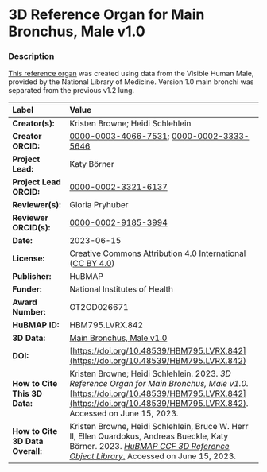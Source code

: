 # 3D Reference Organ for Main Bronchus, Male v1.0

### Description
[This reference organ](https://hubmapconsortium.github.io/ccf/pages/ccf-3d-reference-library.html) was created using data from the Visible Human Male, provided by the National Library of Medicine. Version 1.0 main bronchi was separated from the previous v1.2 lung.

| Label | Value |
| :------------- |:-------------|
| **Creator(s):** | Kristen Browne; Heidi Schlehlein |
| **Creator ORCID:** | [0000-0003-4066-7531](https://orcid.org/0000-0003-4066-7531); [0000-0002-3333-5646](https://orcid.org/0000-0002-3333-5646)|
| **Project Lead:** | Katy B&ouml;rner |
| **Project Lead ORCID:** | [0000-0002-3321-6137](https://orcid.org/0000-0002-3321-6137) |
| **Reviewer(s):** | Gloria Pryhuber |
| **Reviewer ORCID(s):** |[0000-0002-9185-3994](https://doi.org/10.5072/0000-0002-9185-3994)|
| **Date:** | 2023-06-15 |
| **License:** | Creative Commons Attribution 4.0 International ([CC BY 4.0](https://creativecommons.org/licenses/by/4.0/)) |
| **Publisher:** | HuBMAP |
| **Funder:** | National Institutes of Health |
| **Award Number:** | OT2OD026671 |
| **HuBMAP ID:** | HBM795.LVRX.842 |
| **3D Data:** | [Main Bronchus, Male v1.0](https://hubmapconsortium.github.io/ccf-releases/v1.4/models/3d-vh-m-main-bronchus.glb) |
| **DOI:** | [https://doi.org/10.48539/HBM795.LVRX.842](https://doi.org/10.48539/HBM795.LVRX.842) |
| **How to Cite This 3D Data:** |  Kristen Browne; Heidi Schlehlein. 2023. *3D Reference Organ for Main Bronchus, Male v1.0.* [https://doi.org/10.48539/HBM795.LVRX.842](https://doi.org/10.48539/HBM795.LVRX.842). Accessed on June 15, 2023. |
| **How to Cite 3D Data Overall:** | Kristen Browne, Heidi Schlehlein, Bruce W. Herr II, Ellen Quardokus, Andreas Bueckle, Katy B&ouml;rner. 2023. [*HuBMAP CCF 3D Reference Object Library*.](https://humanatlas.io/3d-reference-library) Accessed on June 15, 2023. | 
